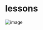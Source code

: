 # lessons
![image](https://user-images.githubusercontent.com/55296240/159063035-f8286b28-d3ac-4a29-b789-eeab224509f1.png)
